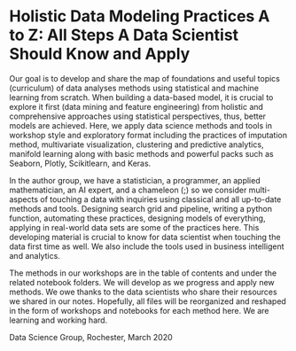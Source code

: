 # Holistic Data Modeling Practices A to Z: All Steps A Data Scientist Should Know and Apply

Our goal is to develop and share the map of foundations and useful topics (curriculum) of data analyses methods using statistical and machine learning from scratch. When building a data-based model, it is crucial to explore it first (data mining and feature engineering) from holistic and comprehensive approaches using statistical perspectives, thus, better models are achieved. Here, we apply data science methods and tools in workshop style and exploratory format including the practices of imputation method, multivariate visualization, clustering and predictive analytics, manifold learning along with basic methods and powerful packs such as Seaborn, Plotly, Scikitlearn, and Keras.

In the author group, we have a statistician, a programmer, an applied mathematician, an AI expert, and a chameleon (;) so we consider multi-aspects of touching a data with inquiries using classical and all up-to-date methods and tools. Designing search grid and pipeline, writing a python function, automating these practices, designing models of everything, applying in real-world data sets are some of the practices here. This developing material is crucial to know for data scientist when touching the data first time as well. We also include the tools used in business intelligent and analytics.

The methods in our workshops are in the table of contents and under the related notebook folders. We will develop as we progress and apply new methods. We owe thanks to the data scientists who share their resources we shared in our notes. Hopefully, all files will be reorganized and reshaped in the form of workshops and notebooks for each method here. We are learning and working hard.

Data Science Group, Rochester, March 2020
